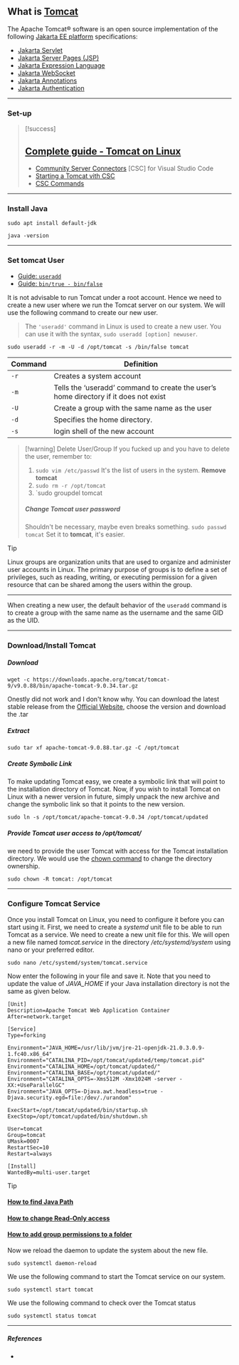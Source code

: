 ## What is [Tomcat](https://tomcat.apache.org/)


The Apache Tomcat® software is an open source implementation of the following  [Jakarta EE platform](https://projects.eclipse.org/projects/ee4j.jakartaee-platform) specifications:
- [Jakarta Servlet](https://projects.eclipse.org/projects/ee4j.servlet)
- [Jakarta Server Pages (JSP)](https://projects.eclipse.org/projects/ee4j.jsp)
- [Jakarta Expression Language](https://projects.eclipse.org/projects/ee4j.el)
- [Jakarta WebSocket](https://projects.eclipse.org/projects/ee4j.websocket)
- [Jakarta Annotations](https://projects.eclipse.org/projects/ee4j.ca)
- [Jakarta Authentication](https://projects.eclipse.org/projects/ee4j.authentication) 


---
### Set-up

> [!success]
> ## [Complete guide - Tomcat on Linux](https://www.digitalocean.com/community/tutorials/install-tomcat-on-linux)
> - [Community Server Connectors](https://marketplace.visualstudio.com/items?itemName=redhat.vscode-community-server-connector) \[CSC\] for Visual  Studio Code
> - [Starting a Tomcat vith CSC](https://stackoverflow.com/questions/74388409/how-to-start-a-tomcat-8-5-server-on-vsc-using-community-server-connector-extensi)
> - [CSC Commands](https://github.com/redhat-developer/vscode-rsp-ui#available-commands)

---
### Install Java

```
sudo apt install default-jdk
```

```
java -version
```

---
### Set tomcat User

- [Guide: `useradd`](https://linuxize.com/post/how-to-create-users-in-linux-using-the-useradd-command/)
- [Guide: `bin/true - bin/false`](https://www.baeldung.com/linux/bin-true-bin-false-commands)

It is not advisable to run Tomcat under a root account. Hence we need to create a new user where we run the Tomcat server on our system. We will use the following command to create our new user.
> The `'useradd'` command in Linux is used to create a new user. You can use it with the syntax, `sudo useradd [option] newuser`.

```
sudo useradd -r -m -U -d /opt/tomcat -s /bin/false tomcat
```

| Command | Definition                                                                           |
| ------- | ------------------------------------------------------------------------------------ |
| `-r`    | Creates a system account                                                             |
| `-m`    | Tells the ‘useradd’ command to create the user’s home directory if it does not exist |
| `-U`    | Create a group with the same name as the user                                        |
| `-d`    | Specifies the home directory.                                                        |
| `-s`    | login shell of the new account                                                       |

> [!warning] Delete User/Group
> If you fucked up and you have to delete the user, remember to:
> 1. `sudo vim /etc/passwd`
>    It's the list of users in the system. **Remove tomcat**
>2. `sudo rm -r /opt/tomcat`
>3. `sudo groupdel tomcat
> 
> ##### Change Tomcat user password
> Shouldn't be necessary, maybe even breaks something.
> `sudo passwd tomcat`
> Set it to **tomcat**, it's easier.

> [!tip]
> Linux groups are organization units that are used to organize and administer user accounts in Linux. The primary purpose of groups is to define a set of privileges, such as reading, writing, or executing permission for a given resource that can be shared among the users within the group.
> 
> ---
> 
> When creating a new user, the default behavior of the `useradd` command is to create a group with the same name as the username and the same GID as the UID.

---
### Download/Install Tomcat
##### Download
```
wget -c https://downloads.apache.org/tomcat/tomcat-9/v9.0.88/bin/apache-tomcat-9.0.34.tar.gz
```

Onestly did not work and I don't know why. You can download the latest stable release from the [Official Website](https://downloads.apache.org/tomcat/), choose the version and download the .tar

##### Extract
```
sudo tar xf apache-tomcat-9.0.88.tar.gz -C /opt/tomcat
```

##### Create Symbolic Link
To make updating Tomcat easy, we create a symbolic link that will point to the installation directory of Tomcat.
Now, if you wish to install Tomcat on Linux with a newer version in future, simply unpack the new archive and change the symbolic link so that it points to the new version.
```
sudo ln -s /opt/tomcat/apache-tomcat-9.0.34 /opt/tomcat/updated
```

##### Provide Tomcat user access to /opt/tomcat/
we need to provide the user Tomcat with access for the Tomcat installation directory. We would use the [chown command](https://www.digitalocean.com/community/tutorials/linux-chown-command-examples) to change the directory ownership.
```
sudo chown -R tomcat: /opt/tomcat
```

---
### Configure Tomcat Service
Once you install Tomcat on Linux, you need to configure it before you can start using it.
First, we need to create a _systemd_ unit file to be able to run Tomcat as a service.
We need to create a new unit file for this.
We will open a new file named _tomcat.service_ in the directory _/etc/systemd/system_ using nano or your preferred editor.
```
sudo nano /etc/systemd/system/tomcat.service
```

Now enter the following in your file and save it. Note that you need to update the value of _JAVA_HOME_ if your Java installation directory is not the same as given below.
```
[Unit]
Description=Apache Tomcat Web Application Container
After=network.target

[Service]
Type=forking

Environment="JAVA_HOME=/usr/lib/jvm/jre-21-openjdk-21.0.3.0.9-1.fc40.x86_64"
Environment="CATALINA_PID=/opt/tomcat/updated/temp/tomcat.pid"
Environment="CATALINA_HOME=/opt/tomcat/updated/"
Environment="CATALINA_BASE=/opt/tomcat/updated/"
Environment="CATALINA_OPTS=-Xms512M -Xmx1024M -server -XX:+UseParallelGC"
Environment="JAVA_OPTS=-Djava.awt.headless=true -Djava.security.egd=file:/dev/./urandom"

ExecStart=/opt/tomcat/updated/bin/startup.sh
ExecStop=/opt/tomcat/updated/bin/shutdown.sh

User=tomcat
Group=tomcat
UMask=0007
RestartSec=10
Restart=always

[Install]
WantedBy=multi-user.target
```

> [!tip]
> #### [How to find Java Path](https://www.scaler.com/topics/how-to-find-java-path-in-linux/)
> #### [How to change Read-Only access](https://www.pluralsight.com/blog/it-ops/linux-file-permissions)
> #### [How to add group permissions to a folder](https://serverfault.com/questions/136826/add-group-rwx-permissions-to-a-folder)


Now we reload the daemon to update the system about the new file.
```
sudo systemctl daemon-reload
```

We use the following command to start the Tomcat service on our system.
```
sudo systemctl start tomcat
```

We use the following command to check over the Tomcat status
```
sudo systemctl status tomcat
```


---
##### ***References***
- 